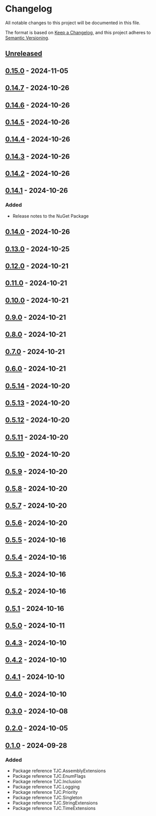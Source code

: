 # Changelog

All notable changes to this project will be documented in this file.

The format is based on [Keep a Changelog](https://keepachangelog.com/en/1.1.0/),
and this project adheres to [Semantic Versioning](https://semver.org/spec/v2.0.0.html).

## [Unreleased]

## [0.15.0] - 2024-11-05

## [0.14.7] - 2024-10-26

## [0.14.6] - 2024-10-26

## [0.14.5] - 2024-10-26

## [0.14.4] - 2024-10-26

## [0.14.3] - 2024-10-26

## [0.14.2] - 2024-10-26

## [0.14.1] - 2024-10-26

### Added

- Release notes to the NuGet Package

## [0.14.0] - 2024-10-26

## [0.13.0] - 2024-10-25

## [0.12.0] - 2024-10-21

## [0.11.0] - 2024-10-21

## [0.10.0] - 2024-10-21

## [0.9.0] - 2024-10-21

## [0.8.0] - 2024-10-21

## [0.7.0] - 2024-10-21

## [0.6.0] - 2024-10-21

## [0.5.14] - 2024-10-20

## [0.5.13] - 2024-10-20

## [0.5.12] - 2024-10-20

## [0.5.11] - 2024-10-20

## [0.5.10] - 2024-10-20

## [0.5.9] - 2024-10-20

## [0.5.8] - 2024-10-20

## [0.5.7] - 2024-10-20

## [0.5.6] - 2024-10-20

## [0.5.5] - 2024-10-16

## [0.5.4] - 2024-10-16

## [0.5.3] - 2024-10-16

## [0.5.2] - 2024-10-16

## [0.5.1] - 2024-10-16

## [0.5.0] - 2024-10-11

## [0.4.3] - 2024-10-10

## [0.4.2] - 2024-10-10

## [0.4.1] - 2024-10-10

## [0.4.0] - 2024-10-10

## [0.3.0] - 2024-10-08

## [0.2.0] - 2024-10-05

## [0.1.0] - 2024-09-28

### Added

- Package reference TJC.AssemblyExtensions
- Package reference TJC.EnumFlags
- Package reference TJC.Inclusion
- Package reference TJC.Logging
- Package reference TJC.Priority
- Package reference TJC.Singleton
- Package reference TJC.StringExtensions
- Package reference TJC.TimeExtensions

[Unreleased]: https://github.com/TJC-Tools/TJC.Collection.Core/compare/v0.15.0...HEAD

[0.15.0]: https://github.com/TJC-Tools/TJC.Collection.Core/compare/v0.14.7...v0.15.0

[0.14.7]: https://github.com/TJC-Tools/TJC.Collection.Core/compare/v0.14.6...v0.14.7

[0.14.6]: https://github.com/TJC-Tools/TJC.Collection.Core/compare/v0.14.5...v0.14.6

[0.14.5]: https://github.com/TJC-Tools/TJC.Collection.Core/compare/v0.14.4...v0.14.5

[0.14.4]: https://github.com/TJC-Tools/TJC.Collection.Core/compare/v0.14.3...v0.14.4

[0.14.3]: https://github.com/TJC-Tools/TJC.Collection.Core/compare/v0.14.2...v0.14.3

[0.14.2]: https://github.com/TJC-Tools/TJC.Collection.Core/compare/v0.14.1...v0.14.2

[0.14.1]: https://github.com/TJC-Tools/TJC.Collection.Core/compare/v0.14.0...v0.14.1

[0.14.0]: https://github.com/TJC-Tools/TJC.Collection.Core/compare/v0.13.0...v0.14.0

[0.13.0]: https://github.com/TJC-Tools/TJC.Collection.Core/compare/v0.12.0...v0.13.0

[0.12.0]: https://github.com/TJC-Tools/TJC.Collection.Core/compare/v0.11.0...v0.12.0

[0.11.0]: https://github.com/TJC-Tools/TJC.Collection.Core/compare/v0.10.0...v0.11.0

[0.10.0]: https://github.com/TJC-Tools/TJC.Collection.Core/compare/v0.9.0...v0.10.0

[0.9.0]: https://github.com/TJC-Tools/TJC.Collection.Core/compare/v0.8.0...v0.9.0

[0.8.0]: https://github.com/TJC-Tools/TJC.Collection.Core/compare/v0.7.0...v0.8.0

[0.7.0]: https://github.com/TJC-Tools/TJC.Collection.Core/compare/v0.6.0...v0.7.0

[0.6.0]: https://github.com/TJC-Tools/TJC.Collection.Core/compare/v0.5.14...v0.6.0

[0.5.14]: https://github.com/TJC-Tools/TJC.Collection.Core/compare/v0.5.13...v0.5.14

[0.5.13]: https://github.com/TJC-Tools/TJC.Collection.Core/compare/v0.5.12...v0.5.13

[0.5.12]: https://github.com/TJC-Tools/TJC.Collection.Core/compare/v0.5.11...v0.5.12

[0.5.11]: https://github.com/TJC-Tools/TJC.Collection.Core/compare/v0.5.10...v0.5.11

[0.5.10]: https://github.com/TJC-Tools/TJC.Collection.Core/compare/v0.5.9...v0.5.10

[0.5.9]: https://github.com/TJC-Tools/TJC.Collection.Core/compare/v0.5.8...v0.5.9

[0.5.8]: https://github.com/TJC-Tools/TJC.Collection.Core/compare/v0.5.7...v0.5.8

[0.5.7]: https://github.com/TJC-Tools/TJC.Collection.Core/compare/v0.5.6...v0.5.7

[0.5.6]: https://github.com/TJC-Tools/TJC.Collection.Core/compare/v0.5.5...v0.5.6

[0.5.5]: https://github.com/TJC-Tools/TJC.Collection.Core/compare/v0.5.4...v0.5.5

[0.5.4]: https://github.com/TJC-Tools/TJC.Collection.Core/compare/v0.5.3...v0.5.4

[0.5.3]: https://github.com/TJC-Tools/TJC.Collection.Core/compare/v0.5.2...v0.5.3

[0.5.2]: https://github.com/TJC-Tools/TJC.Collection.Core/compare/v0.5.1...v0.5.2

[0.5.1]: https://github.com/TJC-Tools/TJC.Collection.Core/compare/v0.5.0...v0.5.1

[0.5.0]: https://github.com/TJC-Tools/TJC.Collection.Core/compare/v0.4.3...v0.5.0

[0.4.3]: https://github.com/TJC-Tools/TJC.Collection.Core/compare/v0.4.2...v0.4.3

[0.4.2]: https://github.com/TJC-Tools/TJC.Collection.Core/compare/v0.4.1...v0.4.2

[0.4.1]: https://github.com/TJC-Tools/TJC.Collection.Core/compare/v0.4.0...v0.4.1

[0.4.0]: https://github.com/TJC-Tools/TJC.Collection.Core/compare/v0.3.0...v0.4.0

[0.3.0]: https://github.com/TJC-Tools/TJC.Collection.Core/compare/v0.2.0...v0.3.0

[0.2.0]: https://github.com/TJC-Tools/TJC.Collection.Core/compare/v0.1.0...v0.2.0

[0.1.0]: https://github.com/TJC-Tools/TJC.Collection.Core/releases/tag/v0.1.0
